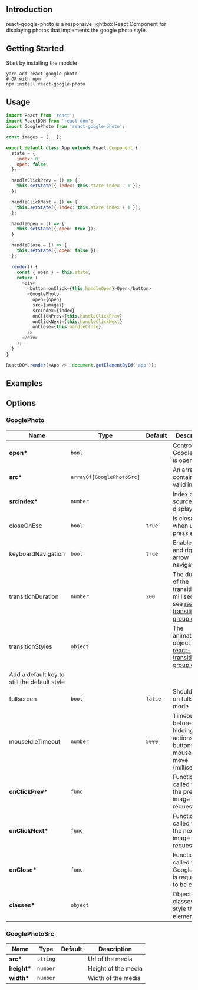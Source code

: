 ## Introduction

react-google-photo is a responsive lightbox React Component for displaying photos that implements the google photo style.

## Getting Started

Start by installing the module

```
yarn add react-google-photo
# OR with npm
npm install react-google-photo
```

## Usage

```javascript
import React from 'react';
import ReactDOM from 'react-dom';
import GooglePhoto from 'react-google-photo';

const images = [...];

export default class App extends React.Component {
  state = {
    index: 0,
    open: false,
  };

  handleClickPrev = () => {
    this.setState({ index: this.state.index - 1 });
  };

  handleClickNext = () => {
    this.setState({ index: this.state.index + 1 });
  };

  handleOpen = () => {
    this.setState({ open: true });
  }

  handleClose = () => {
    this.setState({ open: false });
  };

  render() {
    const { open } = this.state;
    return (
      <div>
        <button onClick={this.handleOpen}>Open</button>
        <GooglePhoto
          open={open}
          src={images}
          srcIndex={index}
          onClickPrev={this.handleClickPrev}
          onClickNext={this.handleClickNext}
          onClose={this.handleClose}
        />
      </div>
    );
  }
}

ReactDOM.render(<App />, document.getElementById('app'));
```

## Examples

<example-basic></example-basic>

## Options

### GooglePhoto

| Name                                         | Type                      | Default | Description                                                                                                                                                   |
| -------------------------------------------- | ------------------------- | ------- | ------------------------------------------------------------------------------------------------------------------------------------------------------------- |
| **open\***                                   | `bool`                    |         | Control if GooglePhoto is open or not                                                                                                                         |
| **src\***                                    | `arrayOf[GooglePhotoSrc]` |         | An array containing valid images                                                                                                                              |
| **srcIndex\***                               | `number`                  |         | Index of source to display                                                                                                                                    |
| closeOnEsc                                   | `bool`                    | `true`  | Is closable when user press esc key                                                                                                                           |
| keyboardNavigation                           | `bool`                    | `true`  | Enable left and right arrow navigation                                                                                                                        |
| transitionDuration                           | `number`                  | `200`   | The duration of the transition, in milliseconds see [react-transition-group docs](https://reactcommunity.org/react-transition-group/#Transition-prop-timeout) |
| transitionStyles                             | `object`                  |         | The animation object see [react-transition-group docs](https://reactcommunity.org/react-transition-group/#Transition)                                         |
| Add a default key to still the default style |
| fullscreen                                   | `bool`                    | `false` | Should open on fullscreen mode                                                                                                                                |
| mouseIdleTimeout                             | `number`                  | `5000`  | Timeout before hidding the actions buttons when mouse do not move (milliseconds)                                                                              |
| **onClickPrev\***                            | `func`                    |         | Function called when the previous image is requested                                                                                                          |
| **onClickNext\***                            | `func`                    |         | Function called when the next image is requested                                                                                                              |
| **onClose\***                                | `func`                    |         | Function called when GooglePhoto is requested to be closed                                                                                                    |
| **classes\***                                | `object`                  |         | Object of classes to style the element                                                                                                                        |

### GooglePhotoSrc

| Name         | Type     | Default | Description         |
| ------------ | -------- | ------- | ------------------- |
| **src\***    | `string` |         | Url of the media    |
| **height\*** | `number` |         | Height of the media |
| **width\***  | `number` |         | Width of the media  |
